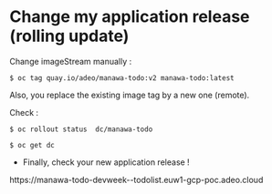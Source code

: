 # Change my application release (rolling update)


Change imageStream manually :

```
$ oc tag quay.io/adeo/manawa-todo:v2 manawa-todo:latest
```

Also, you replace the existing image tag by a new one (remote).


Check :

```
$ oc rollout status  dc/manawa-todo
```

```
$ oc get dc
```

* Finally, check your new application release !

https://manawa-todo-devweek-<LDAP>-todolist.euw1-gcp-poc.adeo.cloud


